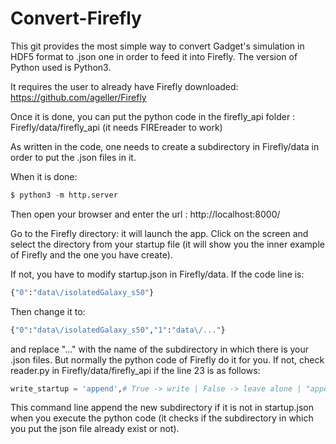 # Convert-Firefly

This git provides the most simple way to convert Gadget's simulation in HDF5 format to .json one in order to feed it into Firefly.
The version of Python used is Python3.

It requires the user to already have Firefly downloaded: https://github.com/ageller/Firefly

Once it is done, you can put the python code in the firefly_api folder : Firefly/data/firefly_api (it needs FIREreader to work)

As written in the code, one needs to create a subdirectory in Firefly/data in order to put the .json files in it.

When it is done:

```python
$ python3 -m http.server
```

Then open your browser and enter the url : http://localhost:8000/

Go to the Firefly directory: it will launch the app. Click on the screen and select the directory from your startup file (it will show you the inner example of Firefly and the one you have create).

If not, you have to modify startup.json in Firefly/data.
If the code line is: 
```python
{"0":"data\/isolatedGalaxy_s50"}
```
Then change it to: 
```python
{"0":"data\/isolatedGalaxy_s50","1":"data\/..."} 
```
and replace "..." with the name of the subdirectory in which there is your .json files. But normally the python code of Firefly do it for you.
If not, check reader.py in Firefly/data/firefly_api if the line 23 is as follows:

```python
write_startup = 'append',# True -> write | False -> leave alone | "append" -> adds to existing file
```

This command line append the new subdirectory if it is not in startup.json when you execute the python code (it checks if the subdirectory in which you put the json file already exist or not).
